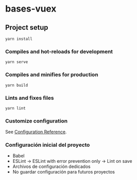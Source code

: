 # bases-vuex

## Project setup
```
yarn install
```

### Compiles and hot-reloads for development
```
yarn serve
```

### Compiles and minifies for production
```
yarn build
```

### Lints and fixes files
```
yarn lint
```

### Customize configuration
See [Configuration Reference](https://cli.vuejs.org/config/).


### Configuración inicial del proyecto
- Babel
- ESLint -> ESLint with error prevention only -> Lint on save
- Archivos de configuración dedicados
- No guardar configuración para futuros proyectos
